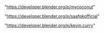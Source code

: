 "https://developer.blender.org/p/mycoconut"

"https://developer.blender.org/p/saafpkofficial"

"https://developer.blender.org/p/kevin.curry"

 
 
